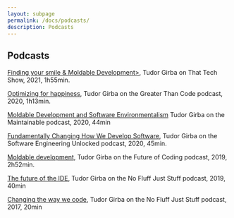 ```yaml
---
layout: subpage
permalink: /docs/podcasts/
description: Podcasts
---
```


<section id="getstarted">
  <div class="container pt-5 pb-5 jumbotron-small">
    <div class="row">
      <div class="col-md-12">
        <h1>Podcasts</h1>
        <p class="lead"><a href="https://thattech.show/episodes/31-finding-your-smile-moldable-development-environments-with-tudor-girba">Finding your smile & Moldable Development></a>, Tudor Girba on That Tech Show, 2021, 1h55min.</p>
        <p class="lead"><a href="https://www.greaterthancode.com/optimizing-for-happiness">Optimizing for happiness</a>, Tudor Girba on the Greater Than Code podcast, 2020, 1h13min.</p>
        <p class="lead"><a href="https://maintainable.fm/episodes/tudor-girba-moldable-development-and-software-environmentalism">Moldable Development and Software Environmentalism</a>  Tudor Girba on the Maintainable podcast, 2020, 44min</p>
        <p class="lead"><a href="https://www.software-engineering-unlocked.com/changing-develop-software/">Fundamentally Changing How We Develop Software</a>, Tudor Girba on the Software Engineering Unlocked podcast, 2020, 45min.</p>
        <p class="lead"><a href="https://futureofcoding.org/episodes/036">Moldable development</a>, Tudor Girba on the Future of Coding podcast, 2019, 2h52min.</p>
        <p class="lead"><a href="https://nofluffjuststuff.com/podcast/1/the_future_of_the_ide">The future of the IDE</a>, Tudor Girba on the No Fluff Just Stuff podcast, 2019, 40min</p>
        <p class="lead"><a href="https://nofluffjuststuff.com/podcast/1/changing_the_way_we_code_w_tudor_girba">Changing the way we code</a>, Tudor Girba on the No Fluff Just Stuff podcast, 2017, 20min</p>
      </div>
    </div>
  </div>
</section>
